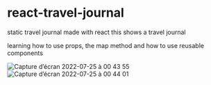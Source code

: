 # react-travel-journal
static travel journal made with react
this shows a travel journal

learning how to use props, the map method and how to use reusable components


![Capture d’écran 2022-07-25 à 00 43 55](https://user-images.githubusercontent.com/92720413/180669032-7856c4f5-fbb6-463e-a481-3f673dc2153d.png)
![Capture d’écran 2022-07-25 à 00 44 01](https://user-images.githubusercontent.com/92720413/180669035-05be24f0-83a4-4ee6-a7fa-99597c96b119.png)

